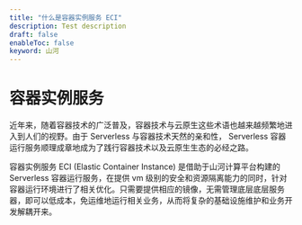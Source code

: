 ```yaml
---
title: "什么是容器实例服务 ECI"
description: Test description
draft: false
enableToc: false
keyword: 山河
---
```


# 容器实例服务

近年来，随着容器技术的广泛普及，容器技术与云原生这些术语也越来越频繁地进入到人们的视野。由于 Serverless 与容器技术天然的亲和性， Serverless 容器运行服务顺理成章地成为了践行容器技术以及云原生生态的必经之路。

容器实例服务 ECI (Elastic Container Instance) 是借助于山河计算平台构建的 Serverless 容器运行服务，在提供 vm 级别的安全和资源隔离能力的同时，针对容器运行环境进行了相关优化。只需要提供相应的镜像，无需管理底层底层服务器，即可以低成本，免运维地运行相关业务，从而将复杂的基础设施维护和业务开发解耦开来。
